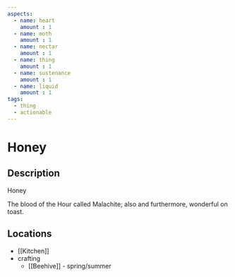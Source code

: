 ```yaml
---
aspects: 
  - name: heart
    amount : 1
  - name: moth
    amount : 1
  - name: nectar
    amount : 1
  - name: thing
    amount : 1
  - name: sustenance
    amount : 1
  - name: liquid
    amount : 1
tags:
  - thing
  - actionable
---
```


# Honey

## Description
Honey

The blood of the Hour called Malachite; also and furthermore, wonderful on toast.
## Locations
- [[Kitchen]]
- crafting 
	- [[Beehive]] - spring/summer
